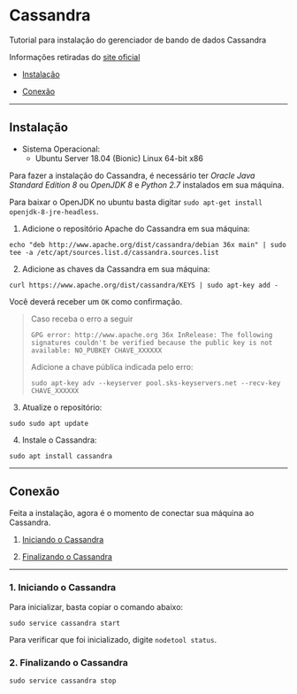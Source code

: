 # Cassandra

Tutorial para instalação do gerenciador de bando de dados Cassandra

Informações retiradas do [site oficial](http://cassandra.apache.org/doc/latest/getting_started/index.html)

- [Instalação](#Instalação)

- [Conexão](#Conexão)

---
## Instalação

- Sistema Operacional:
    - Ubuntu Server 18.04 (Bionic) Linux 64-bit x86

Para fazer a instalação do Cassandra, é necessário ter *Oracle Java Standard Edition 8* ou *OpenJDK 8* e *Python 2.7* instalados em sua máquina.

Para baixar o OpenJDK no ubuntu basta digitar `sudo apt-get install openjdk-8-jre-headless`.

1) Adicione o repositório Apache do Cassandra em sua máquina:

```
echo "deb http://www.apache.org/dist/cassandra/debian 36x main" | sudo tee -a /etc/apt/sources.list.d/cassandra.sources.list
```

2) Adicione as chaves da Cassandra em sua máquina:

```
curl https://www.apache.org/dist/cassandra/KEYS | sudo apt-key add -
```

Você deverá receber um `OK` como confirmação.

> Caso receba o erro a seguir
> ```
> GPG error: http://www.apache.org 36x InRelease: The following signatures couldn't be verified because the public key is not available: NO_PUBKEY CHAVE_XXXXXX
> ```
> Adicione a chave pública indicada pelo erro:
> ```
> sudo apt-key adv --keyserver pool.sks-keyservers.net --recv-key CHAVE_XXXXXX
> ```

3) Atualize o repositório:

```
sudo sudo apt update
```

4) Instale o Cassandra:

```
sudo apt install cassandra
```

---
## Conexão

Feita a instalação, agora é o momento de conectar sua máquina ao Cassandra.

1) [Iniciando o Cassandra](#1.-Iniciando-o-Cassandra)

2) [Finalizando o Cassandra](#2.-Finalizando-o-Cassandra)

<!--3) [Conectando ao MongoDB](#3.-Utilizando-ao-Cassandra)-->

---
### 1. Iniciando o Cassandra

Para inicializar, basta copiar o comando abaixo:

```
sudo service cassandra start
```

Para verificar que foi inicializado, digite `nodetool status`.

### 2. Finalizando o Cassandra

```
sudo service cassandra stop
```

<!--export CQLSH_NO_BUNDLED=true-->
<!--pip install cassandra-driver-->

<!--### 3. Conectando ao Cassandra

É necessário que o Cassandra esteja rodando em sua máquina, na porta 27017. Para isso basta seguir o passo [iniciando o MongoDB](#1.-Iniciando-o-MongoDB). Feito isso, bastaexecutar o comando abaixo no seu terminal para se conectar.

```
mongo
```

Feito isso, o gerenciador pode ser utilizado conforme sua necessidade.

Uma vez conectado, para sair, basta digitar `exit`.-->